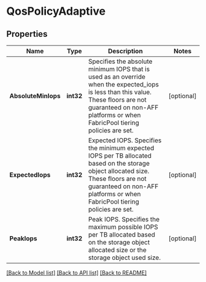 # QosPolicyAdaptive

## Properties

Name | Type | Description | Notes
------------ | ------------- | ------------- | -------------
**AbsoluteMinIops** | **int32** | Specifies the absolute minimum IOPS that is used as an override when the expected_iops is less than this value. These floors are not guaranteed on non-AFF platforms or when FabricPool tiering policies are set. | [optional] 
**ExpectedIops** | **int32** | Expected IOPS. Specifies the minimum expected IOPS per TB allocated based on the storage object allocated size. These floors are not guaranteed on non-AFF platforms or when FabricPool tiering policies are set. | [optional] 
**PeakIops** | **int32** | Peak IOPS. Specifies the maximum possible IOPS per TB allocated based on the storage object allocated size or the storage object used size. | [optional] 

[[Back to Model list]](../README.md#documentation-for-models) [[Back to API list]](../README.md#documentation-for-api-endpoints) [[Back to README]](../README.md)


